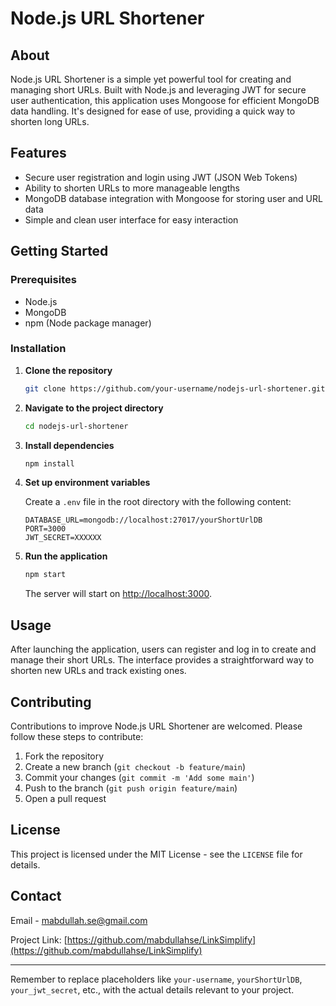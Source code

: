  

# Node.js URL Shortener

## About

Node.js URL Shortener is a simple yet powerful tool for creating and managing short URLs. Built with Node.js and leveraging JWT for secure user authentication, this application uses Mongoose for efficient MongoDB data handling. It's designed for ease of use, providing a quick way to shorten long URLs.

## Features

- Secure user registration and login using JWT (JSON Web Tokens)
- Ability to shorten URLs to more manageable lengths
- MongoDB database integration with Mongoose for storing user and URL data
- Simple and clean user interface for easy interaction

## Getting Started

### Prerequisites

- Node.js
- MongoDB
- npm (Node package manager)

### Installation

1. **Clone the repository**

   ```sh
   git clone https://github.com/your-username/nodejs-url-shortener.git
   ```

2. **Navigate to the project directory**

   ```sh
   cd nodejs-url-shortener
   ```

3. **Install dependencies**

   ```sh
   npm install
   ```

4. **Set up environment variables**

   Create a `.env` file in the root directory with the following content:

   ```
   DATABASE_URL=mongodb://localhost:27017/yourShortUrlDB
   PORT=3000
   JWT_SECRET=XXXXXX
   ```

5. **Run the application**

   ```sh
   npm start
   ```

   The server will start on [http://localhost:3000](http://localhost:3000).

## Usage

After launching the application, users can register and log in to create and manage their short URLs. The interface provides a straightforward way to shorten new URLs and track existing ones.

## Contributing

Contributions to improve Node.js URL Shortener are welcomed. Please follow these steps to contribute:

1. Fork the repository
2. Create a new branch (`git checkout -b feature/main`)
3. Commit your changes (`git commit -m 'Add some main'`)
4. Push to the branch (`git push origin feature/main`)
5. Open a pull request

## License

This project is licensed under the MIT License - see the `LICENSE` file for details.

## Contact

Email - mabdullah.se@gmail.com

Project Link: [https://github.com/mabdullahse/LinkSimplify](https://github.com/mabdullahse/LinkSimplify)

---

Remember to replace placeholders like `your-username`, `yourShortUrlDB`, `your_jwt_secret`, etc., with the actual details relevant to your project.
